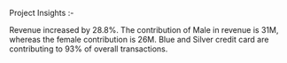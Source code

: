 Project Insights :-

Revenue increased by 28.8%.
The contribution of Male in revenue is 31M, whereas the female contribution is 26M.
Blue and Silver credit card are contributing to 93% of overall transactions.

